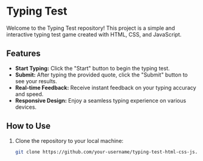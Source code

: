 # Typing Test

Welcome to the Typing Test repository! This project is a simple and interactive typing test game created with HTML, CSS, and JavaScript.

## Features

- **Start Typing:** Click the "Start" button to begin the typing test.
- **Submit:** After typing the provided quote, click the "Submit" button to see your results.
- **Real-time Feedback:** Receive instant feedback on your typing accuracy and speed.
- **Responsive Design:** Enjoy a seamless typing experience on various devices.

## How to Use

1. Clone the repository to your local machine:
   ```bash
   git clone https://github.com/your-username/typing-test-html-css-js.git
